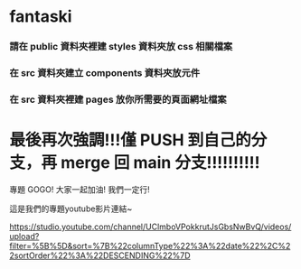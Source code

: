 # fantaski

### 請在 public 資料夾裡建 styles 資料夾放 css 相關檔案

### 在 src 資料夾建立 components 資料夾放元件

### 在 src 資料夾裡建 pages 放你所需要的頁面網址檔案

# 最後再次強調!!!僅 PUSH 到自己的分支，再 merge 回 main 分支!!!!!!!!!!

專題 GOGO! 大家一起加油! 我們一定行!

這是我們的專題youtube影片連結~

https://studio.youtube.com/channel/UClmboVPokkrutJsGbsNwBvQ/videos/upload?filter=%5B%5D&sort=%7B%22columnType%22%3A%22date%22%2C%22sortOrder%22%3A%22DESCENDING%22%7D
